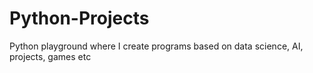# Python-Projects

Python playground where I create programs based on data science, AI, projects, games etc
